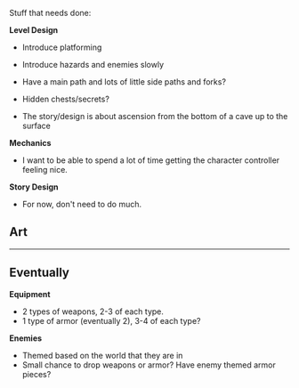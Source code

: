 Stuff that needs done:

**Level Design**
- Introduce platforming
- Introduce hazards and enemies slowly
- Have a main path and lots of little side paths and forks?
- Hidden chests/secrets?

- The story/design is about ascension from the bottom of a cave up to the surface

**Mechanics**
 - I want to be able to spend a lot of time getting the character controller feeling nice.

**Story Design**
 - For now, don't need to do much.

**Art**
 - 



****
## Eventually

**Equipment**
 - 2 types of weapons, 2-3 of each type.
 - 1 type of armor (eventually 2), 3-4 of each type?

**Enemies**
 - Themed based on the world that they are in
 - Small chance to drop weapons or armor? Have enemy themed armor pieces?